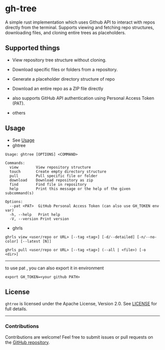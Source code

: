 # gh-tree

A simple rust implementation which uses Github API to interact with repos directly from the terminal. Supports viewing and fetching repo structures, downloading files, and cloning entire trees as placeholders.

## Supported things

- View repository tree structure without cloning.

- Download specific files or folders from a repository.

- Generate a placeholder directory structure of repo

- Download an entire repo as a ZIP file directly

- also supports GitHub API authentication using Personal Access Token (PAT).

- others

## Usage

- See [Usage](./usage.md)
- ghtree
```
Usage: ghtree [OPTIONS] <COMMAND>

Commands:
  view        View repository structure
  touch       Create empty directory structure
  pull        Pull specific file or folder
  download    Download repository as zip
  find        Find file in repository
  help        Print this message or the help of the given subcommand(s)

Options:
  --pat <PAT>  GitHub Personal Access Token (can also use GH_TOKEN env var)
  -h, --help   Print help
  -V, --version Print version
```
- ghrls
 ```
ghrls view <user/repo or URL> [--tag <tag>] [-d/--detailed] [-n/--no-color] [--latest [N]]

ghrls pull <user/repo or URL> [--tag <tag>] (--all | <file>) [-o <dir>]
```
---

to use pat , you can also export it in environment
```
export GH_TOKEN=<your github PATH>
```





## License

`ghtree` is licensed under the Apache License, Version 2.0. See [LICENSE](./LICENSE) for full details.

---

### Contributions

Contributions are welcome! Feel free to submit issues or pull requests on the [GitHub repository](https://github.com/rhythmcache/gh-tree).



